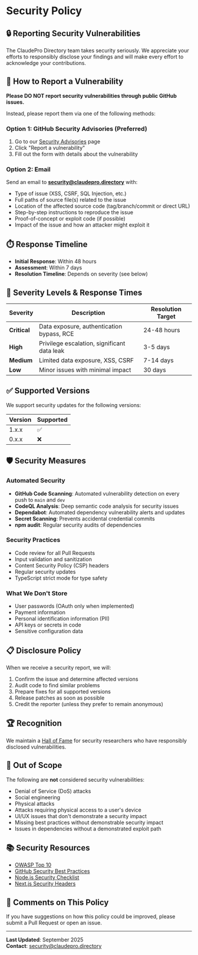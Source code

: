 # Security Policy

## 🔒 Reporting Security Vulnerabilities

The ClaudePro Directory team takes security seriously. We appreciate your efforts to responsibly disclose your findings and will make every effort to acknowledge your contributions.

## 📮 How to Report a Vulnerability

**Please DO NOT report security vulnerabilities through public GitHub issues.**

Instead, please report them via one of the following methods:

### Option 1: GitHub Security Advisories (Preferred)

1. Go to our [Security Advisories](https://github.com/JSONbored/claudepro-directory/security/advisories) page
2. Click "Report a vulnerability"
3. Fill out the form with details about the vulnerability

### Option 2: Email

Send an email to **security@claudepro.directory** with:

- Type of issue (XSS, CSRF, SQL Injection, etc.)
- Full paths of source file(s) related to the issue
- Location of the affected source code (tag/branch/commit or direct URL)
- Step-by-step instructions to reproduce the issue
- Proof-of-concept or exploit code (if possible)
- Impact of the issue and how an attacker might exploit it

## ⏱️ Response Timeline

- **Initial Response**: Within 48 hours
- **Assessment**: Within 7 days
- **Resolution Timeline**: Depends on severity (see below)

## 🎯 Severity Levels & Response Times

| Severity     | Description                                 | Resolution Target |
| ------------ | ------------------------------------------- | ----------------- |
| **Critical** | Data exposure, authentication bypass, RCE   | 24-48 hours       |
| **High**     | Privilege escalation, significant data leak | 3-5 days          |
| **Medium**   | Limited data exposure, XSS, CSRF            | 7-14 days         |
| **Low**      | Minor issues with minimal impact            | 30 days           |

## ✅ Supported Versions

We support security updates for the following versions:

| Version | Supported          |
| ------- | ------------------ |
| 1.x.x   | :white_check_mark: |
| 0.x.x   | :x:                |

## 🛡️ Security Measures

### Automated Security

- **GitHub Code Scanning**: Automated vulnerability detection on every push to `main` and `dev`
- **CodeQL Analysis**: Deep semantic code analysis for security issues
- **Dependabot**: Automated dependency vulnerability alerts and updates
- **Secret Scanning**: Prevents accidental credential commits
- **npm audit**: Regular security audits of dependencies

### Security Practices

- Code review for all Pull Requests
- Input validation and sanitization
- Content Security Policy (CSP) headers
- Regular security updates
- TypeScript strict mode for type safety

### What We Don't Store

- User passwords (OAuth only when implemented)
- Payment information
- Personal identification information (PII)
- API keys or secrets in code
- Sensitive configuration data

## 📋 Disclosure Policy

When we receive a security report, we will:

1. Confirm the issue and determine affected versions
2. Audit code to find similar problems
3. Prepare fixes for all supported versions
4. Release patches as soon as possible
5. Credit the reporter (unless they prefer to remain anonymous)

## 🏆 Recognition

We maintain a [Hall of Fame](https://github.com/JSONbored/claudepro-directory/security/hall-of-fame) for security researchers who have responsibly disclosed vulnerabilities.

## 🚫 Out of Scope

The following are **not** considered security vulnerabilities:

- Denial of Service (DoS) attacks
- Social engineering
- Physical attacks
- Attacks requiring physical access to a user's device
- UI/UX issues that don't demonstrate a security impact
- Missing best practices without demonstrable security impact
- Issues in dependencies without a demonstrated exploit path

## 📚 Security Resources

- [OWASP Top 10](https://owasp.org/www-project-top-ten/)
- [GitHub Security Best Practices](https://docs.github.com/en/code-security)
- [Node.js Security Checklist](https://github.com/goldbergyoni/nodebestpractices#6-security-best-practices)
- [Next.js Security Headers](https://nextjs.org/docs/advanced-features/security-headers)

## 💬 Comments on This Policy

If you have suggestions on how this policy could be improved, please submit a Pull Request or open an issue.

---

**Last Updated**: September 2025  
**Contact**: security@claudepro.directory
